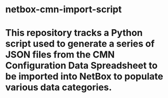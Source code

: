 # netbox-cmn-import-script
This repository tracks a Python script used to generate a series of JSON files from the CMN Configuration Data Spreadsheet to be imported into NetBox to populate various data categories.
=======
